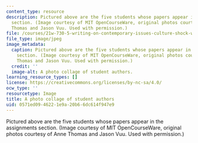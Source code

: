```yaml
---
content_type: resource
description: Pictured above are the five students whose papers appear in the assignments
  section. (Image courtesy of MIT OpenCourseWare, original photos courtesy of Anne
  Thomas and Jason Vuu. Used with permission.)
file: /courses/21w-730-5-writing-on-contemporary-issues-culture-shock-writing-editing-and-publishing-in-cyberspace-fall-2008/0571ed0946221e9a20b66dc614f947e9_21w-730-5f08.jpg
file_type: image/jpeg
image_metadata:
  caption: Pictured above are the five students whose papers appear in the [assignments](/courses/21w-730-5-writing-on-contemporary-issues-culture-shock-writing-editing-and-publishing-in-cyberspace-fall-2008/pages/assignments)
    section. (Image courtesy of MIT OpenCourseWare, original photos courtesy of Anne
    Thomas and Jason Vuu. Used with permission.)
  credit: ''
  image-alt: A photo collage of student authors.
learning_resource_types: []
license: https://creativecommons.org/licenses/by-nc-sa/4.0/
ocw_type: ''
resourcetype: Image
title: A photo collage of student authors
uid: 0571ed09-4622-1e9a-20b6-6dc614f947e9
---
```

Pictured above are the five students whose papers appear in the assignments section. (Image courtesy of MIT OpenCourseWare, original photos courtesy of Anne Thomas and Jason Vuu. Used with permission.)